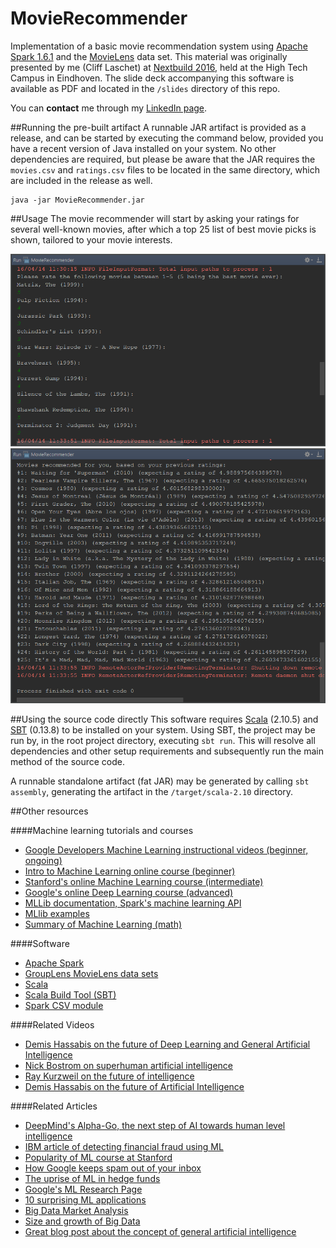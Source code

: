 # MovieRecommender
Implementation of a basic movie recommendation system using [Apache Spark 1.6.1](http://spark.apache.org/) and the [MovieLens](http://grouplens.org/datasets/movielens/latest/) data set. This material was originally presented by me (Cliff Laschet) at [Nextbuild 2016](http://nextbuild.nl/), held at the High Tech Campus in Eindhoven. The slide deck accompanying this software is available as PDF and located in the `/slides` directory of this repo.

You can **contact** me through my [LinkedIn page](https://nl.linkedin.com/in/cliff-laschet-91164195).

##Running the pre-built artifact
A runnable JAR artifact is provided as a release, and can be started by executing the command below, provided you have a recent version of Java installed on your system. No other dependencies are required, but please be aware that the JAR requires the `movies.csv` and `ratings.csv` files to be located in the same directory, which are included in the release as well.

```
java -jar MovieRecommender.jar
```

##Usage
The movie recommender will start by asking your ratings for several well-known movies, after which a top 25 list of best movie picks is shown, tailored to your movie interests. 

![Image of personal movie rating input.](/docs/img/demo1.png?raw=true) ![Image of personalized movie recommendations.](/docs/img/demo2.png?raw=true)

##Using the source code directly
This software requires [Scala](http://www.scala-lang.org/) (2.10.5) and [SBT](http://www.scala-sbt.org/) (0.13.8) to be installed on your system. Using SBT, the project may be run by, in the root project directory, executing `sbt run`. This will resolve all dependencies and other setup requirements and subsequently run the main method of the source code.

A runnable standalone artifact (fat JAR) may be generated by calling `sbt assembly`, generating the artifact in the `/target/scala-2.10` directory.

##Other resources

####Machine learning tutorials and courses
+ [Google Developers Machine Learning instructional videos (beginner, ongoing)](https://www.youtube.com/playlist?list=PLOU2XLYxmsIIuiBfYad6rFYQU_jL2ryal)
+ [Intro to Machine Learning online course (beginner)](https://www.udacity.com/course/intro-to-machine-learning--ud120)
+ [Stanford's online Machine Learning course (intermediate)](https://www.coursera.org/learn/machine-learning)
+ [Google's online Deep Learning course (advanced)](https://www.udacity.com/course/deep-learning--ud730)
+ [MLLib documentation, Spark's machine learning API](http://spark.apache.org/docs/latest/mllib-guide.html)
+ [MLlib examples](https://github.com/apache/spark/tree/master/examples/src/main/scala/org/apache/spark/examples/mllib)
+ [Summary of Machine Learning (math)](https://www.toptal.com/machine-learning/machine-learning-theory-an-introductory-primer)

####Software
+ [Apache Spark](http://spark.apache.org/)
+ [GroupLens MovieLens data sets](http://grouplens.org/datasets/movielens/)
+ [Scala](http://www.scala-lang.org/)
+ [Scala Build Tool (SBT)](http://www.scala-sbt.org/)
+ [Spark CSV module](https://github.com/databricks/spark-csv)

####Related Videos
+ [Demis Hassabis on the future of Deep Learning and General Artificial Intelligence](https://www.youtube.com/watch?v=8DRlNkhXsIk)
+ [Nick Bostrom on superhuman artificial intelligence](https://www.youtube.com/watch?v=MnT1xgZgkpk)
+ [Ray Kurzweil on the future of intelligence](https://www.youtube.com/watch?v=dfq96KjA80I)
+ [Demis Hassabis on the future of Artificial Intelligence](https://www.youtube.com/watch?v=4fjmnOQuqao)

####Related Articles
+ [DeepMind's Alpha-Go, the next step of AI towards human level intelligence](https://deepmind.com/alpha-go)
+ [IBM article of detecting financial fraud using ML](https://www.research.ibm.com/foiling-financial-fraud.shtml)
+ [Popularity of ML course at Stanford](http://www.forbes.com/sites/anthonykosner/2013/12/29/why-is-machine-learning-cs-229-the-most-popular-course-at-stanford/#defea8461ba4)
+ [How Google keeps spam out of your inbox](http://www.smithsonianmag.com/smart-news/how-google-keeps-your-spam-out-of-your-inbox-58828900/?no-ist=)
+ [The uprise of ML in hedge funds](http://www.ibtimes.co.uk/next-generation-machine-learning-rock-stars-will-trade-google-facebook-top-secret-hedge-funds-1542209)
+ [Google's ML Research Page](http://research.google.com/pubs/MachineIntelligence.html)
+ [10 surprising ML applications](http://www.lauradhamilton.com/10-surprising-machine-learning-applications)
+ [Big Data Market Analysis](http://www.forbes.com/sites/louiscolumbus/2015/05/25/roundup-of-analytics-big-data-business-intelligence-forecasts-and-market-estimates-2015/#73d491a14869)
+ [Size and growth of Big Data](https://www.marketingtechblog.com/ibm-big-data-marketing/)
+ [Great blog post about the concept of general artificial intelligence](http://waitbutwhy.com/2015/01/artificial-intelligence-revolution-1.html)
